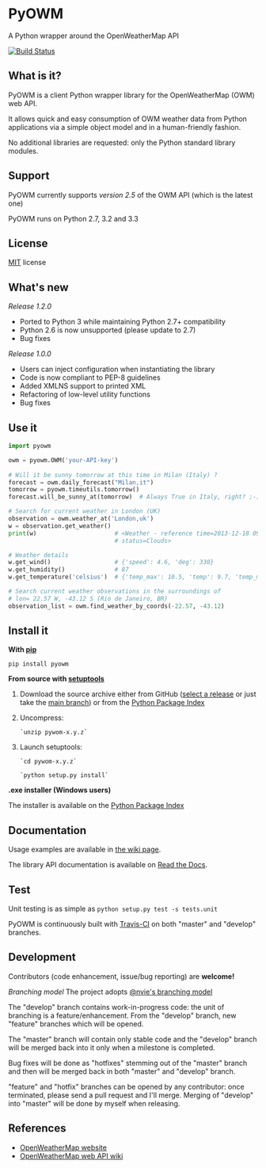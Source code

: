 PyOWM
=====
A Python wrapper around the OpenWeatherMap API

[![Build Status](https://travis-ci.org/csparpa/pyowm.png?branch=master)](https://travis-ci.org/csparpa/pyowm)

What is it?
------------
PyOWM is a client Python wrapper library for the OpenWeatherMap (OWM) web API.

It allows quick and easy consumption of OWM weather data from Python applications via a simple object model and in a human-friendly fashion.

No additional libraries are requested: only the Python standard library modules.

Support
-------
PyOWM currently supports _version 2.5_ of the OWM API (which is the latest one)

PyOWM runs on Python 2.7, 3.2 and 3.3

License
-------
[MIT](https://github.com/csparpa/pyowm/blob/master/LICENSE) license

What's new
----------
_Release 1.2.0_

* Ported to Python 3 while maintaining Python 2.7+ compatibility
* Python 2.6 is now unsupported (please update to 2.7)
* Bug fixes

_Release 1.0.0_

* Users can inject configuration when instantiating the library
* Code is now compliant to PEP-8 guidelines
* Added XMLNS support to printed XML
* Refactoring of low-level utility functions
* Bug fixes

Use it
------
```python
import pyowm

owm = pyowm.OWM('your-API-key')
    
# Will it be sunny tomorrow at this time in Milan (Italy) ?
forecast = owm.daily_forecast("Milan,it")
tomorrow = pyowm.timeutils.tomorrow()
forecast.will_be_sunny_at(tomorrow)  # Always True in Italy, right? ;-)

# Search for current weather in London (UK)
observation = owm.weather_at('London,uk')
w = observation.get_weather()
print(w)                      # <Weather - reference time=2013-12-18 09:20, 
                              # status=Clouds>

# Weather details
w.get_wind()                  # {'speed': 4.6, 'deg': 330}
w.get_humidity()              # 87
w.get_temperature('celsius')  # {'temp_max': 10.5, 'temp': 9.7, 'temp_min': 9.0}

# Search current weather observations in the surroundings of 
# lon= 22.57 W, -43.12 S (Rio de Janeiro, BR)
observation_list = owm.find_weather_by_coords(-22.57, -43.12)
```

Install it
----------
**With [pip](https://pypi.python.org/pypi/pip)**

`pip install pyowm`

**From source with [setuptools](https://pypi.python.org/pypi/setuptools)**

1. Download the source archive either from GitHub ([select a release](https://github.com/csparpa/pyowm/releases)
   or just take the [main branch](https://github.com/csparpa/pyowm/archive/master.zip))
   or from the [Python Package Index](https://pypi.python.org/pypi/pyowm) 
2. Uncompress:

       `unzip pywom-x.y.z`

3. Launch setuptools:

       `cd pywom-x.y.z`
       
       `python setup.py install`

**.exe installer (Windows users)**

The installer is available on the [Python Package Index](https://pypi.python.org/pypi/pyowm) 

Documentation
-------------
Usage examples are available in [the wiki page](https://github.com/csparpa/pyowm/wiki/Usage-examples).

The library API documentation is available on [Read the Docs](https://pyowm.readthedocs.org).

Test
----
Unit testing is as simple as `python setup.py test -s tests.unit`

PyOWM is continuously built with [Travis-CI](https://travis-ci.org/csparpa/pyowm) on both "master" and "develop" branches.

Development
-----------
Contributors (code enhancement, issue/bug reporting) are __welcome!__

*Branching model*
The project adopts [@nvie's branching model](http://nvie.com/posts/a-successful-git-branching-model/)

The "develop" branch contains work-in-progress code: the unit of branching is a feature/enhancement.
From the "develop" branch, new "feature" branches which will be opened.

The "master" branch will contain only stable code and the "develop" branch will be merged back into it only when a milestone is completed.

Bug fixes will be done as "hotfixes" stemming out of the "master" branch and then will be merged back in both "master" and "develop" branch.

"feature" and "hotfix" branches can be opened by any contributor: once terminated, please send a pull request and I'll merge. Merging of "develop" into "master" will be done by myself when releasing.


References
----------
* [OpenWeatherMap website](http://openweathermap.org/)
* [OpenWeatherMap web API wiki](http://bugs.openweathermap.org/projects/api/wiki)

